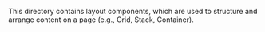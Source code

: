 This directory contains layout components, which are used to structure and arrange content on a page (e.g., Grid, Stack, Container).